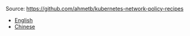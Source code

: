 

Source: https://github.com/ahmetb/kubernetes-network-policy-recipes

- [English](en/README.md)
- [Chinese](chs/README.md)
